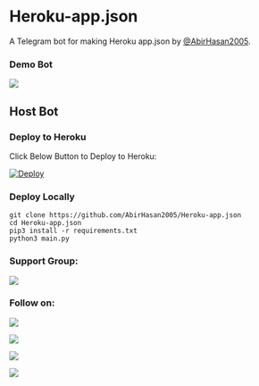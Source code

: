 # Heroku-app.json
A Telegram bot for making Heroku app.json by [@AbirHasan2005](https://t.me/AbirHasan2005).

### Demo Bot
<a href="https://t.me/HerokuAppJson_Bot"><img src="https://img.shields.io/badge/Telegram-Demo%20Bot-blue.svg?logo=telegram"></a>

## Host Bot
### Deploy to Heroku
Click Below Button to Deploy to Heroku:

[![Deploy](https://www.herokucdn.com/deploy/button.svg)](https://heroku.com/deploy?template=https://github.com/Devilharsha/Heroku-app.json)

### Deploy Locally
```shell
git clone https://github.com/AbirHasan2005/Heroku-app.json
cd Heroku-app.json
pip3 install -r requirements.txt
python3 main.py
```

### Support Group:
<a href="https://t.me/JoinOT"><img src="https://img.shields.io/badge/Telegram-Join%20Telegram%20Group-blue.svg?logo=telegram"></a>

### Follow on:
<p align="left">
<a href="https://github.com/AbirHasan2005"><img src="https://img.shields.io/badge/GitHub-Follow%20on%20GitHub-inactive.svg?logo=github"></a>
</p>
<p align="left">
<a href="https://twitter.com/AbirHasan2005"><img src="https://img.shields.io/badge/Twitter-Follow%20on%20Twitter-informational.svg?logo=twitter"></a>
</p>
<p align="left">
<a href="https://facebook.com/AbirHasan2005"><img src="https://img.shields.io/badge/Facebook-Follow%20on%20Facebook-blue.svg?logo=facebook"></a>
</p>
<p align="left">
<a href="https://instagram.com/AbirHasan2005"><img src="https://img.shields.io/badge/Instagram-Follow%20on%20Instagram-important.svg?logo=instagram"></a>
</p>
